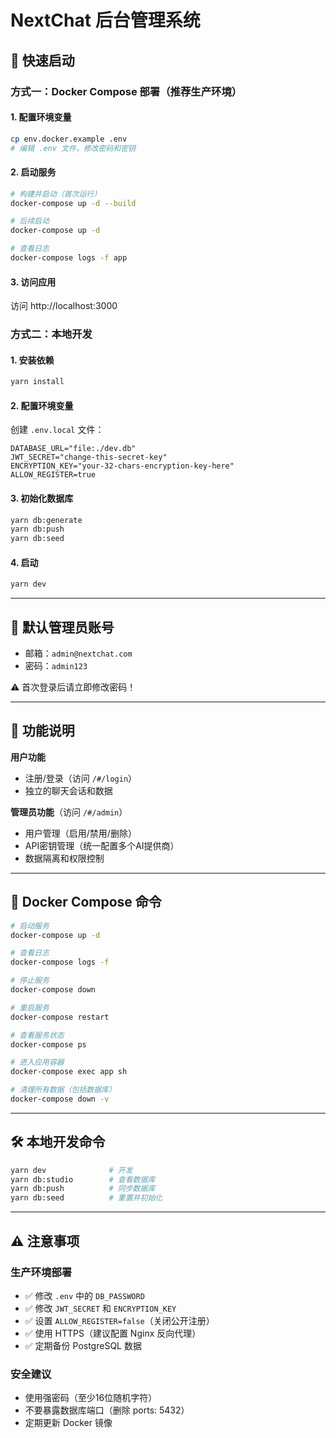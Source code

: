 # NextChat 后台管理系统

## 🚀 快速启动

### 方式一：Docker Compose 部署（推荐生产环境）

#### 1. 配置环境变量
```bash
cp env.docker.example .env
# 编辑 .env 文件，修改密码和密钥
```

#### 2. 启动服务
```bash
# 构建并启动（首次运行）
docker-compose up -d --build

# 后续启动
docker-compose up -d

# 查看日志
docker-compose logs -f app
```

#### 3. 访问应用
访问 http://localhost:3000

### 方式二：本地开发

#### 1. 安装依赖
```bash
yarn install
```

#### 2. 配置环境变量
创建 `.env.local` 文件：
```env
DATABASE_URL="file:./dev.db"
JWT_SECRET="change-this-secret-key"
ENCRYPTION_KEY="your-32-chars-encryption-key-here"
ALLOW_REGISTER=true
```

#### 3. 初始化数据库
```bash
yarn db:generate
yarn db:push
yarn db:seed
```

#### 4. 启动
```bash
yarn dev
```

---

## 👤 默认管理员账号
- 邮箱：`admin@nextchat.com`
- 密码：`admin123`

⚠️ 首次登录后请立即修改密码！

---

## 🎯 功能说明

**用户功能**
- 注册/登录（访问 `/#/login`）
- 独立的聊天会话和数据

**管理员功能**（访问 `/#/admin`）
- 用户管理（启用/禁用/删除）
- API密钥管理（统一配置多个AI提供商）
- 数据隔离和权限控制

---

## 🐳 Docker Compose 命令

```bash
# 启动服务
docker-compose up -d

# 查看日志
docker-compose logs -f

# 停止服务
docker-compose down

# 重启服务
docker-compose restart

# 查看服务状态
docker-compose ps

# 进入应用容器
docker-compose exec app sh

# 清理所有数据（包括数据库）
docker-compose down -v
```

---

## 🛠️ 本地开发命令

```bash
yarn dev              # 开发
yarn db:studio        # 查看数据库
yarn db:push          # 同步数据库
yarn db:seed          # 重置并初始化
```

---

## ⚠️ 注意事项

### 生产环境部署
- ✅ 修改 `.env` 中的 `DB_PASSWORD`
- ✅ 修改 `JWT_SECRET` 和 `ENCRYPTION_KEY`
- ✅ 设置 `ALLOW_REGISTER=false`（关闭公开注册）
- ✅ 使用 HTTPS（建议配置 Nginx 反向代理）
- ✅ 定期备份 PostgreSQL 数据

### 安全建议
- 使用强密码（至少16位随机字符）
- 不要暴露数据库端口（删除 ports: 5432）
- 定期更新 Docker 镜像
